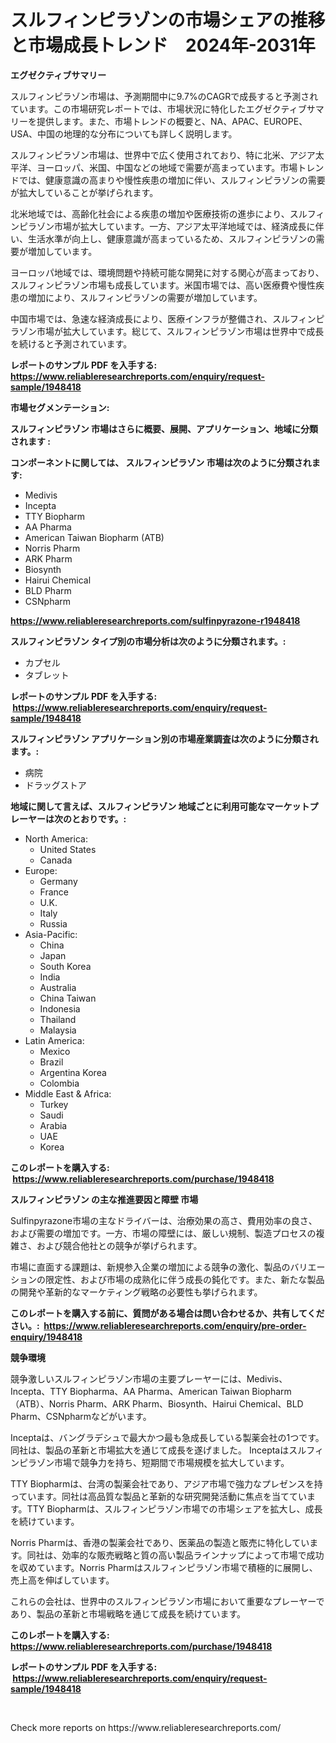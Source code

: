 <p><h1>スルフィンピラゾンの市場シェアの推移と市場成長トレンド　2024年-2031年</h1></p><p><strong>エグゼクティブサマリー</strong></p>
<p><p>スルフィンピラゾン市場は、予測期間中に9.7%のCAGRで成長すると予測されています。この市場研究レポートでは、市場状況に特化したエグゼクティブサマリーを提供します。また、市場トレンドの概要と、NA、APAC、EUROPE、USA、中国の地理的な分布についても詳しく説明します。</p><p>スルフィンピラゾン市場は、世界中で広く使用されており、特に北米、アジア太平洋、ヨーロッパ、米国、中国などの地域で需要が高まっています。市場トレンドでは、健康意識の高まりや慢性疾患の増加に伴い、スルフィンピラゾンの需要が拡大していることが挙げられます。</p><p>北米地域では、高齢化社会による疾患の増加や医療技術の進歩により、スルフィンピラゾン市場が拡大しています。一方、アジア太平洋地域では、経済成長に伴い、生活水準が向上し、健康意識が高まっているため、スルフィンピラゾンの需要が増加しています。</p><p>ヨーロッパ地域では、環境問題や持続可能な開発に対する関心が高まっており、スルフィンピラゾン市場も成長しています。米国市場では、高い医療費や慢性疾患の増加により、スルフィンピラゾンの需要が増加しています。</p><p>中国市場では、急速な経済成長により、医療インフラが整備され、スルフィンピラゾン市場が拡大しています。総じて、スルフィンピラゾン市場は世界中で成長を続けると予測されています。</p></p>
<p><strong>レポートのサンプル PDF を入手する: <a href="https://www.reliableresearchreports.com/enquiry/request-sample/1948418">https://www.reliableresearchreports.com/enquiry/request-sample/1948418</a></strong></p>
<p><strong>市場セグメンテーション:</strong></p>
<p><strong> スルフィンピラゾン 市場はさらに概要、展開、アプリケーション、地域に分類されます :</strong></p>
<p><strong>コンポーネントに関しては、 スルフィンピラゾン 市場は次のように分類されます: &nbsp;</strong></p>
<p><ul><li>Medivis</li><li>Incepta</li><li>TTY Biopharm</li><li>AA Pharma</li><li>American Taiwan Biopharm (ATB)</li><li>Norris Pharm</li><li>ARK Pharm</li><li>Biosynth</li><li>Hairui Chemical</li><li>BLD Pharm</li><li>CSNpharm</li></ul></p>
<p><strong><a href="https://www.reliableresearchreports.com/sulfinpyrazone-r1948418">https://www.reliableresearchreports.com/sulfinpyrazone-r1948418</a></strong></p>
<p><strong> スルフィンピラゾン タイプ別の市場分析は次のように分類されます。:</strong></p>
<p><ul><li>カプセル</li><li>タブレット</li></ul></p>
<p><strong>レポートのサンプル PDF を入手する: &nbsp;<a href="https://www.reliableresearchreports.com/enquiry/request-sample/1948418">https://www.reliableresearchreports.com/enquiry/request-sample/1948418</a></strong></p>
<p><strong> スルフィンピラゾン アプリケーション別の市場産業調査は次のように分類されます。:</strong></p>
<p><ul><li>病院</li><li>ドラッグストア</li></ul></p>
<p><strong>地域に関して言えば、スルフィンピラゾン 地域ごとに利用可能なマーケットプレーヤーは次のとおりです。:</strong></p>
<p><ul>
    <li>
        North America:
        <ul>
            <li>United States</li>
            <li>Canada</li>
        </ul>
    </li>
    <li>
        Europe:
        <ul>
            <li>Germany</li>
            <li>France</li>
            <li>U.K.</li>
            <li>Italy</li>
            <li>Russia</li>
        </ul>
    </li>
    <li>
        Asia-Pacific:
        <ul>
            <li>China</li>
            <li>Japan</li>
            <li>South Korea</li>
            <li>India</li>
            <li>Australia</li>
            <li>China Taiwan</li>
            <li>Indonesia</li>
            <li>Thailand</li>
            <li>Malaysia</li>
        </ul>
    </li>
    <li>
        Latin America:
        <ul>
            <li>Mexico</li>
            <li>Brazil</li>
            <li>Argentina Korea</li>
            <li>Colombia</li>
        </ul>
    </li>
    <li>
        Middle East & Africa:
        <ul>
            <li>Turkey</li>
            <li>Saudi</li>
            <li>Arabia</li>
            <li>UAE</li>
            <li>Korea</li>
        </ul>
    </li>
    </ul></p>
<p><strong>このレポートを購入する: &nbsp;<a href="https://www.reliableresearchreports.com/purchase/1948418">https://www.reliableresearchreports.com/purchase/1948418</a></strong></p>
<p><strong>スルフィンピラゾン の主な推進要因と障壁 市場</strong></p>
<p><p>Sulfinpyrazone市場の主なドライバーは、治療効果の高さ、費用効率の良さ、および需要の増加です。一方、市場の障壁には、厳しい規制、製造プロセスの複雑さ、および競合他社との競争が挙げられます。</p><p>市場に直面する課題は、新規参入企業の増加による競争の激化、製品のバリエーションの限定性、および市場の成熟化に伴う成長の鈍化です。また、新たな製品の開発や革新的なマーケティング戦略の必要性も挙げられます。</p></p>
<p><strong>このレポートを購入する前に、質問がある場合は問い合わせるか、共有してください。:&nbsp; <a href="https://www.reliableresearchreports.com/enquiry/pre-order-enquiry/1948418">https://www.reliableresearchreports.com/enquiry/pre-order-enquiry/1948418</a></strong></p>
<p><strong>競争環境</strong></p>
<p><p>競争激しいスルフィンピラゾン市場の主要プレーヤーには、Medivis、Incepta、TTY Biopharma、AA Pharma、American Taiwan Biopharm（ATB）、Norris Pharm、ARK Pharm、Biosynth、Hairui Chemical、BLD Pharm、CSNpharmなどがいます。</p><p>Inceptaは、バングラデシュで最大かつ最も急成長している製薬会社の1つです。同社は、製品の革新と市場拡大を通じて成長を遂げました。 Inceptaはスルフィンピラゾン市場で競争力を持ち、短期間で市場規模を拡大しています。</p><p>TTY Biopharmは、台湾の製薬会社であり、アジア市場で強力なプレゼンスを持っています。同社は高品質な製品と革新的な研究開発活動に焦点を当てています。TTY Biopharmは、スルフィンピラゾン市場での市場シェアを拡大し、成長を続けています。</p><p>Norris Pharmは、香港の製薬会社であり、医薬品の製造と販売に特化しています。同社は、効率的な販売戦略と質の高い製品ラインナップによって市場で成功を収めています。Norris Pharmはスルフィンピラゾン市場で積極的に展開し、売上高を伸ばしています。</p><p>これらの会社は、世界中のスルフィンピラゾン市場において重要なプレーヤーであり、製品の革新と市場戦略を通じて成長を続けています。</p></p>
<p><strong>このレポートを購入する: &nbsp; <a href="https://www.reliableresearchreports.com/purchase/1948418">https://www.reliableresearchreports.com/purchase/1948418</a></strong></p>
<p><strong>レポートのサンプル PDF を入手する: &nbsp;<a href="https://www.reliableresearchreports.com/enquiry/request-sample/1948418">https://www.reliableresearchreports.com/enquiry/request-sample/1948418</a></strong><strong></strong></p>
<p>&nbsp;</p>
<p>Check more reports on https://www.reliableresearchreports.com/</p>